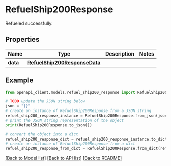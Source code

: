 # RefuelShip200Response

Refueled successfully.

## Properties

Name | Type | Description | Notes
------------ | ------------- | ------------- | -------------
**data** | [**RefuelShip200ResponseData**](RefuelShip200ResponseData.md) |  | 

## Example

```python
from openapi_client.models.refuel_ship200_response import RefuelShip200Response

# TODO update the JSON string below
json = "{}"
# create an instance of RefuelShip200Response from a JSON string
refuel_ship200_response_instance = RefuelShip200Response.from_json(json)
# print the JSON string representation of the object
print(RefuelShip200Response.to_json())

# convert the object into a dict
refuel_ship200_response_dict = refuel_ship200_response_instance.to_dict()
# create an instance of RefuelShip200Response from a dict
refuel_ship200_response_from_dict = RefuelShip200Response.from_dict(refuel_ship200_response_dict)
```
[[Back to Model list]](../README.md#documentation-for-models) [[Back to API list]](../README.md#documentation-for-api-endpoints) [[Back to README]](../README.md)



